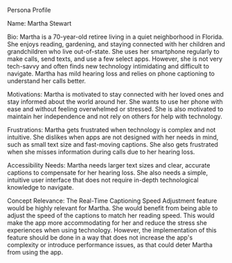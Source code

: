 Persona Profile

Name: Martha Stewart

Bio: Martha is a 70-year-old retiree living in a quiet neighborhood in Florida. She enjoys reading, gardening, and staying connected with her children and grandchildren who live out-of-state. She uses her smartphone regularly to make calls, send texts, and use a few select apps. However, she is not very tech-savvy and often finds new technology intimidating and difficult to navigate. Martha has mild hearing loss and relies on phone captioning to understand her calls better.

Motivations: Martha is motivated to stay connected with her loved ones and stay informed about the world around her. She wants to use her phone with ease and without feeling overwhelmed or stressed. She is also motivated to maintain her independence and not rely on others for help with technology.

Frustrations: Martha gets frustrated when technology is complex and not intuitive. She dislikes when apps are not designed with her needs in mind, such as small text size and fast-moving captions. She also gets frustrated when she misses information during calls due to her hearing loss.

Accessibility Needs: Martha needs larger text sizes and clear, accurate captions to compensate for her hearing loss. She also needs a simple, intuitive user interface that does not require in-depth technological knowledge to navigate.

Concept Relevance: The Real-Time Captioning Speed Adjustment feature would be highly relevant for Martha. She would benefit from being able to adjust the speed of the captions to match her reading speed. This would make the app more accommodating for her and reduce the stress she experiences when using technology. However, the implementation of this feature should be done in a way that does not increase the app's complexity or introduce performance issues, as that could deter Martha from using the app.